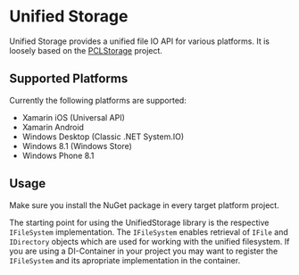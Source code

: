 # Unified Storage

Unified Storage provides a unified file IO API for various platforms.
It is loosely based on the [PCLStorage](https://github.com/dsplaisted/PCLStorage) project.

## Supported Platforms
Currently the following platforms are supported:
 * Xamarin iOS (Universal API)
 * Xamarin Android
 * Windows Desktop (Classic .NET System.IO)
 * Windows 8.1 (Windows Store)
 * Windows Phone 8.1

## Usage
Make sure you install the NuGet package in every target platform project.

The starting point for using the UnifiedStorage library is the respective `IFileSystem` implementation. 
The `IFileSystem` enables retrieval of `IFile` and `IDirectory` objects which are used for working with the unified filesystem. 
If you are using a DI-Container in your project you may want to register the `IFileSystem` and its apropriate implementation in the container.

